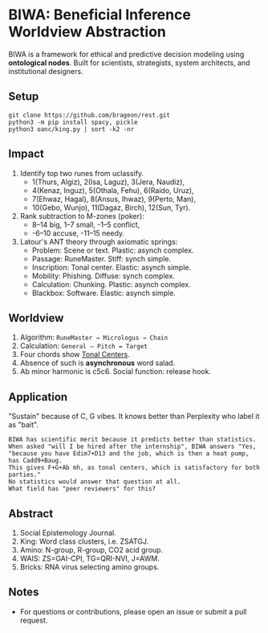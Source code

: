 # BIWA: Beneficial Inference Worldview Abstraction

BIWA is a framework for ethical and predictive decision modeling using **ontological nodes**. Built for scientists, strategists, system architects, and institutional designers.

<h2>Setup</h2>

```
git clone https://github.com/brageon/rest.git
python3 -m pip install spacy, pickle
python3 oanc/king.py | sort -k2 -nr
```

<h2>Impact</h2>

1. Identify top two runes from uclassify.
   * 1(Thurs, Algiz), 2(Isa, Laguz), 3(Jera, Naudiz),
   * 4(Kenaz, Inguz), 5(Othala, Fehu), 6(Raido, Uruz),
   * 7(Ehwaz, Hagal), 8(Ansus, Ihwaz), 9(Perto, Man),
   * 10(Gebo, Wunjo), 11(Dagaz, Birch), 12(Sun, Tyr).
1. Rank subtraction to M-zones (poker):
   * 8–14 big, 1–7 small, -1–5 conflict,
   * -6–10 accuse, -11–15 needy.
3. Latour's ANT theory through axiomatic springs:
   * Problem: Scene or text. Plastic: asynch complex.
   * Passage: RuneMaster. Stiff: synch simple.
   * Inscription: Tonal center. Elastic: asynch simple.
   * Mobility: Phishing. Diffuse: synch complex.
   * Calculation: Chunking. Plastic: asynch complex.
   * Blackbox: Software. Elastic: asynch simple. 

  
<h2>Worldview</h2>

1. Algorithm: ```RuneMaster → Micrologus → Chain```
2. Calculation: ```General – Pitch = Target```
3. Four chords show [Tonal Centers](http://www.micrologus.com/tools/online_harmonic_analyzer).
4. Absence of such is **asynchronous** word salad.
5. Ab minor harmonic is c5c6. Social function: release hook. 

<h2>Application</h2>

"Sustain" because of C, G vibes. It knows better than Perplexity who label it as "bait".
```
BIWA has scientific merit because it predicts better than statistics.
When asked "will I be hired after the internship", BIWA answers "Yes,
"because you have Edim7+D13 and the job, which is then a heat pump, has Cadd9+Baug.
This gives F+G+Ab mh, as tonal centers, which is satisfactory for both parties."
No statistics would answer that question at all.
What field has "peer reviewers" for this?
```
<h2>Abstract</h2>

1. Social Epistemology Journal. 
2. King: Word class clusters, i.e. ZSATGJ.
3. Amino: N-group, R-group, CO2 acid group.
4. WAIS: ZS=GAI-CPI, TG=QRI-NVI, J=AWM.
5. Bricks: RNA virus selecting amino groups.

<h2>Notes</h2>

* For questions or contributions, please open an issue or submit a pull request.
